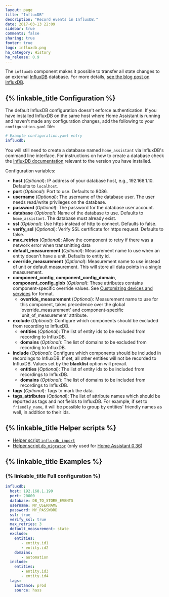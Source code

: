 ```yaml
---
layout: page
title: "InfluxDB"
description: "Record events in InfluxDB."
date: 2017-03-13 22:09
sidebar: true
comments: false
sharing: true
footer: true
logo: influxdb.png
ha_category: History
ha_release: 0.9
---
```


The `influxdb` component makes it possible to transfer all state changes to an external [InfluxDB](https://influxdb.com/) database. For more details, [see the blog post on InfluxDB](/blog/2015/12/07/influxdb-and-grafana/).

## {% linkable_title Configuration %}

The default InfluxDB configuration doesn't enforce authentication. If you have installed InfluxDB on the same host where Home Assistant is running and haven't made any configuration changes, add the following to your `configuration.yaml` file:

```yaml
# Example configuration.yaml entry
influxdb:
```

You will still need to create a database named `home_assistant` via InfluxDB's command line interface. For instructions on how to create a database check the [InfluxDB documentation](https://docs.influxdata.com/influxdb/latest/introduction/getting_started/#creating-a-database) relevant to the version you have installed.

Configuration variables:

- **host** (*Optional*): IP address of your database host, e.g., 192.168.1.10. Defaults to `localhost`.
- **port** (*Optional*): Port to use. Defaults to 8086.
- **username** (*Optional*): The username of the database user. The user needs read/write privileges on the database.
- **password** (*Optional*): The password for the database user account.
- **database** (*Optional*): Name of the database to use. Defaults to `home_assistant`. The database must already exist.
- **ssl** (*Optional*): Use https instead of http to connect. Defaults to false.
- **verify_ssl** (*Optional*): Verify SSL certificate for https request. Defaults to false.
- **max_retries** (*Optional*): Allow the component to retry if there was a network error when transmitting data
- **default_measurement** (*Optional*): Measurement name to use when an entity doesn't have a unit. Defaults to entity id.
- **override_measurement** (*Optional*): Measurement name to use instead of unit or default measurement. This will store all data points in a single measurement.
- **component_config**, **component_config_domain**, **component_config_glob** (*Optional*): These attributes contains component-specific override values. See [Customizing devices and services](https://home-assistant.io/getting-started/customizing-devices/) for format.
  - **override_measurement** (*Optional*): Measurement name to use for this component, takes precedence over the global 'override_measurement' and component-specific 'unit_of_measurement' attribute.
- **exclude** (*Optional*): Configure which components should be excluded from recording to InfluxDB.
  - **entities** (*Optional*): The list of entity ids to be excluded from recording to InfluxDB.
  - **domains** (*Optional*): The list of domains to be excluded from recording to InfluxDB.
- **include** (*Optional*): Configure which components should be included in recordings to InfluxDB. If set, all other entities will not be recorded to InfluxDB. Values set by the **blacklist** option will prevail.
  - **entities** (*Optional*): The list of entity ids to be included from recordings to InfluxDB.
  - **domains** (*Optional*): The list of domains to be included from recordings to InfluxDB.
- **tags** (*Optional*): Tags to mark the data.
- **tags_attributes** (*Optional*): The list of attribute names which should be reported as tags and not fields to InfluxDB. For example, if set to `friendly_name`, it will be possible to group by entities' friendly names as well, in addition to their ids.

## {% linkable_title Helper scripts %}

- [Helper script `influxdb_import`](/docs/tools/influxdb_import/)
- [Helper script `db_migrator`](/docs/tools/db_migrator/) (only used for [Home Assistant 0.36](/blog/2017/01/14/iss-usps-images-packages/#influxdb-export))

## {% linkable_title Examples %}

### {% linkable_title Full configuration %}

```yaml
influxdb:
  host: 192.168.1.190
  port: 20000
  database: DB_TO_STORE_EVENTS
  username: MY_USERNAME
  password: MY_PASSWORD
  ssl: true
  verify_ssl: true
  max_retries: 3
  default_measurement: state
  exclude:
    entities:
       - entity.id1
       - entity.id2
    domains:
       - automation
  include:
    entities:
       - entity.id3
       - entity.id4
  tags:
    instance: prod
    source: hass
```
